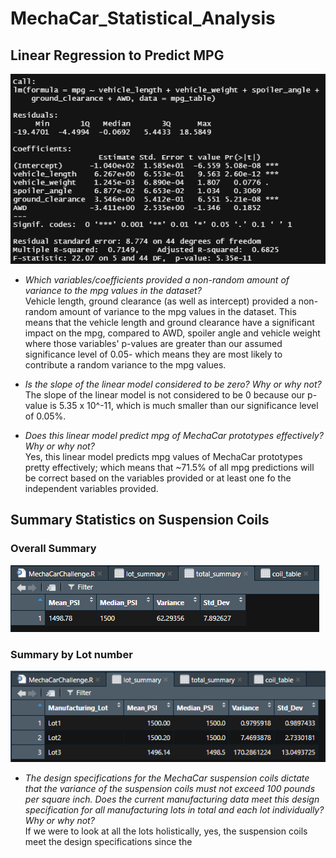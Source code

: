 # MechaCar_Statistical_Analysis

## Linear Regression to Predict MPG

![linear regression for mpg](images/1-linear-regression-mpg.PNG)

* *Which variables/coefficients provided a non-random amount of variance to the mpg values in the dataset?*  
  Vehicle length, ground clearance (as well as intercept) provided a non-random amount of variance to the mpg values in the dataset. This means that the vehicle length and ground clearance have a significant impact on the mpg, compared to AWD, spoiler angle and vehicle weight where those variables' p-values are greater than our assumed significance level of 0.05- which means they are most likely to contribute a random variance to the mpg values.
  
* *Is the slope of the linear model considered to be zero? Why or why not?*  
  The slope of the linear model is not considered to be 0 because our p-value is 5.35 x 10^-11, which is much smaller than our significance level of 0.05%.
  
 * *Does this linear model predict mpg of MechaCar prototypes effectively? Why or why not?*  
  Yes, this linear model predicts mpg values of MechaCar prototypes pretty effectively; which means that ~71.5% of all mpg predictions will be correct based on the variables provided or at least one fo the independent variables provided.
  
 ## Summary Statistics on Suspension Coils
 ### Overall Summary
 ![total summary](images/2-total-summary.PNG)
 
 ### Summary by Lot number
 ![lot summary](images/3-lot-summary.PNG)
  
 * *The design specifications for the MechaCar suspension coils dictate that the variance of the suspension coils must not exceed 100 pounds per square inch. Does the current manufacturing data meet this design specification for all manufacturing lots in total and each lot individually? Why or why not?*  
 If we were to look at all the lots holistically, yes, the suspension coils meet the design specifications since the
